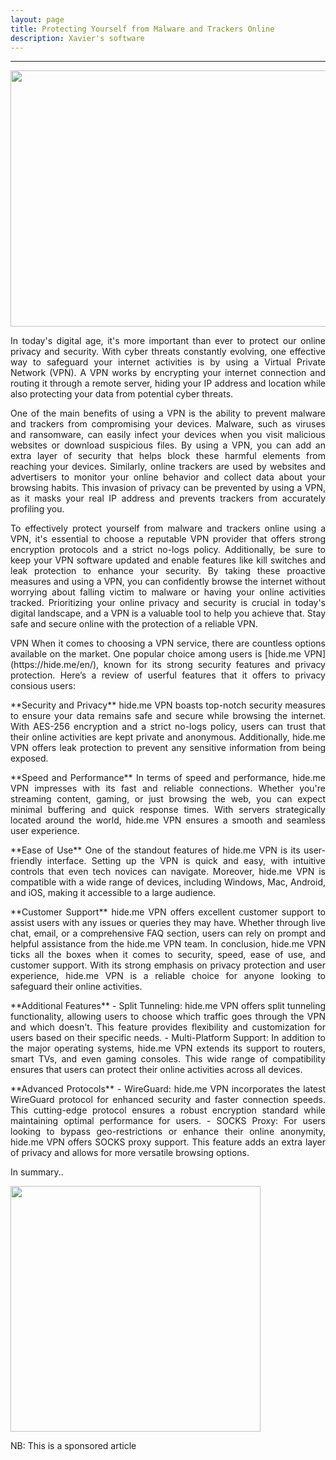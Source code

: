 ```yaml
---
layout: page
title: Protecting Yourself from Malware and Trackers Online
description: Xavier's software
---
```


---
<p align="center">
<img width="640" height="410" src="https://i.sstatic.net/BOyGEfGz.webp">
</p>

<p align="justify">
In today's digital age,  it's more important than ever to protect our online privacy and security. With cyber threats constantly evolving, one effective way to safeguard your internet activities is by using a Virtual Private Network (VPN). A VPN works by encrypting your internet connection and routing it through a remote server, hiding your IP address and location while also protecting your data from potential cyber threats. 
</p>

<p align="justify">
One of the main benefits of using a VPN is the ability to prevent malware and trackers from compromising your devices. Malware, such as viruses and ransomware, can easily infect your devices when you visit malicious websites or download suspicious files. By using a VPN, you can add an extra layer of security that helps block these harmful elements from reaching your devices. Similarly, online trackers are used by websites and advertisers to monitor your online behavior and collect data about your browsing habits. This invasion of privacy can be prevented by using a VPN, as it masks your real IP address and prevents trackers from accurately profiling you.
</p>

<p align="justify">
To effectively protect yourself from malware and trackers online using a VPN, it's essential to choose a reputable VPN provider that offers strong encryption protocols and a strict no-logs policy. Additionally, be sure to keep your VPN software updated and enable features like kill switches and leak protection to enhance your security. By taking these proactive measures and using a VPN, you can confidently browse the internet without worrying about falling victim to malware or having your online activities tracked. Prioritizing your online privacy and security is crucial in today's digital landscape, and a VPN is a valuable tool to help you achieve that. Stay safe and secure online with the protection of a reliable VPN.
 </p> 
 
<p align="justify">
VPN When it comes to choosing a VPN service, there are countless options available on the market. One popular choice among users is [hide.me VPN](https://hide.me/en/), known for its strong security features and privacy protection. Here’s a review of userful features that it offers to privacy consious users:
</p>  

<p align="justify">
 **Security and Privacy** hide.me VPN boasts top-notch security measures to ensure your data remains safe and secure while browsing the internet. With AES-256 encryption and a strict no-logs policy, users can trust that their online activities are kept private and anonymous. Additionally, hide.me VPN offers leak protection to prevent any sensitive information from being exposed. 
</p>

<p align="justify">
**Speed and Performance** In terms of speed and performance, hide.me VPN impresses with its fast and reliable connections. Whether you're streaming content, gaming, or just browsing the web, you can expect minimal buffering and quick response times. With servers strategically located around the world, hide.me VPN ensures a smooth and seamless user experience. 
</p>  

<p align="justify">
**Ease of Use** One of the standout features of hide.me VPN is its user-friendly interface. Setting up the VPN is quick and easy, with intuitive controls that even tech novices can navigate. Moreover, hide.me VPN is compatible with a wide range of devices, including Windows, Mac, Android, and iOS, making it accessible to a large audience. 
</p>  

<p align="justify">
**Customer Support** hide.me VPN offers excellent customer support to assist users with any issues or queries they may have. Whether through live chat, email, or a comprehensive FAQ section, users can rely on prompt and helpful assistance from the hide.me VPN team. In conclusion, hide.me VPN ticks all the boxes when it comes to security, speed, ease of use, and customer support. With its strong emphasis on privacy protection and user experience, hide.me VPN is a reliable choice for anyone looking to safeguard their online activities.
</p>

<p align="justify">
**Additional Features**
- Split Tunneling: hide.me VPN offers split tunneling functionality, allowing users to choose which traffic goes through the VPN and which doesn't. This feature provides flexibility and customization for users based on their specific needs.
- Multi-Platform Support: In addition to the major operating systems, hide.me VPN extends its support to routers, smart TVs, and even gaming consoles. This wide range of compatibility ensures that users can protect their online activities across all devices.
</p>
  <p align="justify">
**Advanced Protocols**
- WireGuard: hide.me VPN incorporates the latest WireGuard protocol for enhanced security and faster connection speeds. This cutting-edge protocol ensures a robust encryption standard while maintaining optimal performance for users.
- SOCKS Proxy: For users looking to bypass geo-restrictions or enhance their online anonymity, hide.me VPN offers SOCKS proxy support. This feature adds an extra layer of privacy and allows for more versatile browsing options.
</p>  

In summary..

<img width="400" height="393" src="https://i.sstatic.net/7AHw7Qge.jpg">

NB: This is a sponsored article 
</p>



